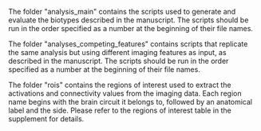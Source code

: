 The folder "analysis_main" contains the scripts used to generate and evaluate the biotypes described in the manuscript. The scripts should be run in the order specified as a number at the beginning of their file names.

The folder "analyses_competing_features" contains scripts that replicate the same analysis but using different imaging features as input, as described in the manuscript. The scripts should be run in the order specified as a number at the beginning of their file names.

The folder "rois" contains the regions of interest used to extract the activations and connectivity values from the imaging data. Each region name begins with the brain circuit it belongs to, followed by an anatomical label and the side. Please refer to the regions of interest table in the supplement for details.
